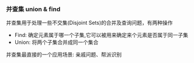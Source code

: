 ### 并查集 union & find

并查集用于处理一些不交集(Disjoint Sets)的合并及查询问题，有两种操作
- Find: 确定元素属于哪一个子集,它可以被用来确定来个元素是否属于同一子集
- Union: 将两个子集合并成同一个集合

并查集最直接的一个应用场景: 亲戚问题、帮派识别